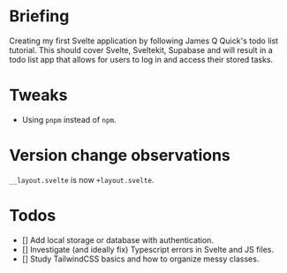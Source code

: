 # Briefing

Creating my first Svelte application by following James Q Quick's todo list tutorial. This should cover Svelte, Sveltekit, Supabase and will result in a todo list app that allows for users to log in and access their stored tasks.

# Tweaks

-   Using `pnpm` instead of `npm`.

# Version change observations

`__layout.svelte` is now `+layout.svelte`.

# Todos

-   [] Add local storage or database with authentication.
-   [] Investigate (and ideally fix) Typescript errors in Svelte and JS files.
-   [] Study TailwindCSS basics and how to organize messy classes.
